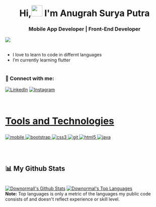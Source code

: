 <h1 align ="center">Hi,<img src ="https://drive.google.com/uc?export=view&id=1hdtPYtcno6Z9owg3qrWxBZ-csBM5Dy0W"width = 35> I'm Anugrah Surya Putra</h1>
<h3 align = "center">Mobile App Developer | Front-End Developer</h3>



<a href="https://github.com/Meghna-DAS/github-profile-views-counter">
    <img src="https://komarev.com/ghpvc/?username=anugrahsputra">
</a>

<div align = "left" width = 50%>

<br>
<ul>
<li>I love to learn to code in differnt languages</li>
<li>I’m currently learning flutter</li>
<br>
<ul>
</div>


### 🤝 Connect with me:
    
<a href="https://www.linkedin.com/in/anugrahsputra/" target="_blank" rel="noopener noreferrer">![LinkedIn](https://img.shields.io/badge/anugrahsputra-%230077B5.svg?style=for-the-badge&logo=linkedin&logoColor=white)</a> 
<a href="https://www.instagram.com/downormal/" target="_blank" rel="noopener noreferrer">![Instagram](https://img.shields.io/badge/downormal-%23E4405F.svg?style=for-the-badge&logo=Instagram&logoColor=white)</a> 




<br>
<h2 style="font-size:30px" align ="left" width = 100%><u>Tools and Technologies</u></h2>
<p align="left"> <a href="https://flutter.dev/" target="_blank"> <img src="https://img.shields.io/badge/Flutter-%2302569B.svg?style=for-the-badge&logo=Flutter&logoColor=white" alt="mobile" /> </a> 
<a href="https://getbootstrap.com" target="_blank"> <img src="https://img.shields.io/badge/Bootstrap-563D7C?style=for-the-badge&logo=bootstrap&logoColor=white" alt="bootstrap" /> </a>
<a href="https://www.w3schools.com/css/" target="_blank"> <img src="https://img.shields.io/badge/CSS3-1572B6?style=for-the-badge&logo=css3&logoColor=white"
 alt="css3"  /> </a>
 <a href="https://git-scm.com/" target="_blank"> <img src="https://img.shields.io/badge/Git-F05032?style=for-the-badge&logo=git&logoColor=white" alt="git" /> </a>
 <a href="https://www.w3.org/html/" target="_blank"> <img src="https://img.shields.io/badge/HTML5-E34F26?style=for-the-badge&logo=html5&logoColor=white" alt="html5" /> </a>
 <a href="https://laravel.com/" target="_blank"> <img src="https://img.shields.io/badge/laravel-%23FF2D20.svg?style=for-the-badge&logo=laravel&logoColor=white" alt="java" /> </a> 

<br>

<div>



</div>
 <br>
 <br>
  
## 📊 My Github Stats

  <br/>
    <a href="https://github.com/anugrahsputra/anugrahsputra"><img alt="Downormall's Github Stats" src="https://github-readme-stats.vercel.app/api?username=anugrahsputra&show_icons=true&count_private=true&theme=moltack&hide_border=true" /></a>
  <a href="https://github.com/anugrahsputra/anugrahsputra"><img alt="Downormal's Top Languages" src="https://github-readme-stats.vercel.app/api/top-langs/?username=anugrahsputra&langs_count=8&count_private=false&layout=compact&theme=moltack&hide_border=true&hide=c%23,ShaderLab" /></a>
  <br/>
  <b>Note:</b> Top languages is only a metric of the languages my public code consists of and doesn't reflect experience or skill level.


